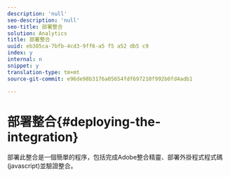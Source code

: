 ```yaml
---
description: 'null'
seo-description: 'null'
seo-title: 部署整合
solution: Analytics
title: 部署整合
uuid: eb385ca-7bfb-4cd3-9ff6-a5 f5 a52 db5 c9
index: y
internal: n
snippet: y
translation-type: tm+mt
source-git-commit: e96de98b3176a05654fdf697210f992b0fd4adb1

---
```



# 部署整合{#deploying-the-integration}

部署此整合是一個簡單的程序，包括完成Adobe整合精靈、部署外掛程式程式碼(javascript)並驗證整合。
